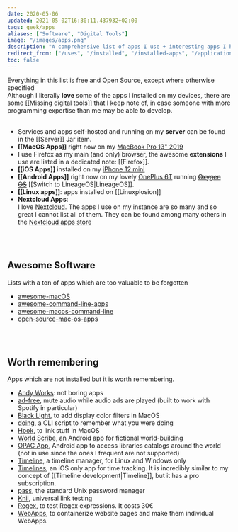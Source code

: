 ```yaml
---
date: 2020-05-06
updated: 2021-05-02T16:30:11.437932+02:00
tags: geek/apps
aliases: ["Software", "Digital Tools"]
image: "/images/apps.png"
description: "A comprehensive list of apps I use + interesting apps I have to keep record of."
redirect_from: ["/uses", "/installed", "/installed-apps", "/applications", "/applicazioni", "/programs", "/programmi", "/software"]
toc: false
---
```

<div class="blue box">
	Everything in this list is free and Open Source, except where otherwise specified
</div>

<div class="blue box">
	Although I literally <b>love</b> some of the apps I installed on my devices, there are some [[Missing digital tools]] that I keep note of, in case someone with more programming expertise than me may be able to develop.
</div>

<br>

- Services and apps self-hosted and running on my **server** can be found in the [[Server]] Jar item.
- **[[MacOS Apps]]** right now on my [MacBook Pro 13" 2019](https://support.apple.com/kb/SP799?locale=en_US&viewlocale=en_US "MacBook Pro 13\" 2019 tech specs")
- I use Firefox as my main (and only) browser, the awesome **extensions** I use are listed in a dedicated note: [[Firefox]].
- **[[iOS Apps]]** installed on my [iPhone 12 mini](https://www.apple.com/it/iphone-12/ "iPhone 12")
- **[[Android Apps]]** right now on my lovely [OnePlus 6T](https://www.oneplus.com/6t "OnePlus &T") running ~~[Oxygen OS](https://www.oneplus.com/oxygenos "OxygenOS on OnePlus’ website")~~ [[Switch to LineageOS|LineageOS]].
- **[[Linux apps]]**: apps installed on [[Linuxplosion]]
- **Nextcloud Apps**:   
I love [Nextcloud](https://nextcloud.com "Nextcloud official website"). The apps I use on my instance are so many and so great I cannot list all of them. They can be found among many others in the [Nextcloud apps store](https://apps.nextcloud.com)

<br>
<br>

## Awesome Software

Lists with a ton of apps which are too valuable to be forgotten

- [awesome-macOS](https://github.com/iCHAIT/awesome-macOS)
- [awesome-command-line-apps](https://github.com/herrbischoff/awesome-command-line-apps)
- [awesome-macos-command-line](https://github.com/herrbischoff/awesome-macos-command-line)
- [open-source-mac-os-apps](https://github.com/serhii-londar/open-source-mac-os-apps)

<br>
<br>

## Worth remembering

Apps which are not installed but it is worth remembering.

- [Andy Works](https://www.andy.works/works "Andy Works"): not boring apps
- [ad-free](https://abertschi.github.io/ad-free/landing/ "ad-free website"), mute audio while audio ads are played (built to work with Spotify in particular)
- [Black Light](https://michelf.ca/projects/black-light/ "Black Light"), to add display color filters in MacOS
- [doing](https://github.com/ttscoff/doing "doing"), a CLI script to remember what you were doing
- [Hook](https://hookproductivity.com/ "Hook"), to link stuff in MacOS
- [World Scribe](https://github.com/MarquisLP/World-Scribe "World Scribe"), an Android app for fictional world-building 
- [OPAC App](https://opac.app/ "OPAC App"), Android app to access libraries catalogs around the world (not in use since the ones I frequent are not supported)
- [Timeline](http://thetimelineproj.sourceforge.net/ "Timeline"), a timeline manager, for Linux and Windows only
- [Timelines](https://timelines.app/ "Timelines App"), an iOS only app for time tracking. It is incredibly similar to my concept of [[Timeline development|Timeline]], but it has a pro subscription.
- [pass](https://www.passwordstore.org/ "pass - the standard unix password manager"), the standard Unix password manager
- [Knil](https://apps.apple.com/app/knil-universal-link-testing/id1195310358 "Knil on Apple App Store"), universal link testing
- [Regex](https://motionobj.com/regex/ "Regex"), to test Regex expressions. It costs 30€
- [WebApps](https://f-droid.org/it/packages/com.tobykurien.webapps/ "WebApps on F-Droid"), to containerize website pages and make them individual WebApps.